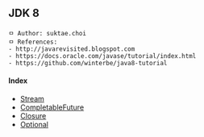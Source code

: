## JDK 8

```
ㅁ Author: suktae.choi
ㅁ References:
- http://javarevisited.blogspot.com
- https://docs.oracle.com/javase/tutorial/index.html
- https://github.com/winterbe/java8-tutorial
```

#### Index

- [Stream](stream)
- [CompletableFuture](completable-future)
- [Closure](closure)
- [Optional](optional)

